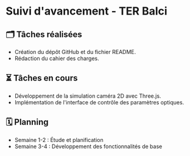 # Suivi d'avancement - TER Balci

## 🗂️ Tâches réalisées

- Création du dépôt GitHub et du fichier README.
- Rédaction du cahier des charges.

## ⏳ Tâches en cours

- Développement de la simulation caméra 2D avec Three.js.
- Implémentation de l'interface de contrôle des paramètres optiques.

## 🗓️ Planning

- Semaine 1-2 : Étude et planification
- Semaine 3-4 : Développement des fonctionnalités de base
